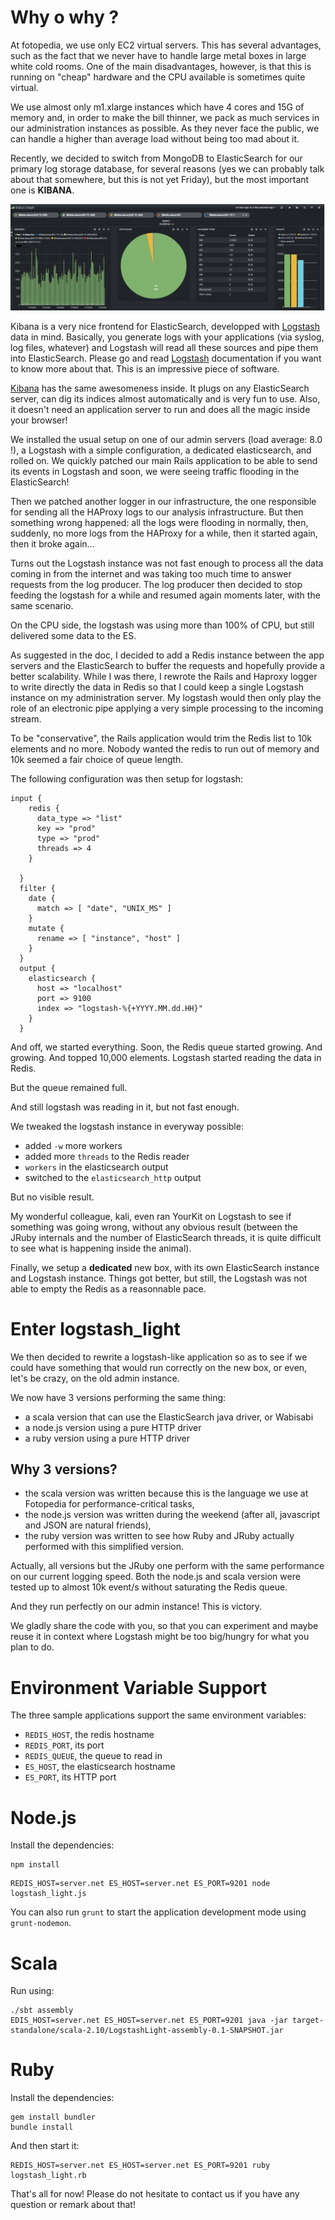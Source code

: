 Why o why ?
==

At fotopedia, we use only EC2 virtual servers. This has several advantages, such as the fact that we never have to handle large metal boxes in large white cold rooms. One of the main disadvantages, however, is that this is running on "cheap" hardware and the CPU available is sometimes quite virtual.

We use almost only m1.xlarge instances which have 4 cores and 15G of memory and, in order to make the bill thinner, we pack as much services in our administration instances as possible. As they never face the public, we can handle a higher than average load without being too mad about it.

Recently, we decided to switch from MongoDB to ElasticSearch for our primary log storage database, for several reasons (yes we can probably talk about that somewhere, but this is not yet Friday), but the most important one is **KIBANA**.

![This is kibana !](kibana.jpg)

Kibana is a very nice frontend for ElasticSearch, developped with [Logstash](http://logstash.net/docs/1.2.2/) data in mind. Basically, you generate logs with your applications (via syslog, log files, whatever) and Logstash will read all these sources and pipe them into ElasticSearch. Please go and read [Logstash](http://logstash.net/docs/1.2.2/) documentation if you want to know more about that. This is an impressive piece of software.

[Kibana](http://www.elasticsearch.org/overview/kibana/) has the same awesomeness inside. It plugs on any ElasticSearch server, can dig its indices almost automatically and is very fun to use. Also, it doesn't need an application server to run and does all the magic inside your browser!

We installed the usual setup on one of our admin servers (load average: 8.0 !), a Logstash with a simple configuration, a dedicated elasticsearch, and rolled on. We quickly patched our main Rails application to be able to send its events in Logstash and soon, we were seeing traffic flooding in the ElasticSearch!

Then we patched another logger in our infrastructure, the one responsible for sending all the HAProxy logs to our analysis infrastructure. But then something wrong happened: all the logs were flooding in normally, then, suddenly, no more logs from the HAProxy for a while, then it started again, then it broke again...

Turns out the Logstash instance was not fast enough to process all the data coming in from the internet and was taking too much time to answer requests from the log producer. The log producer then decided to stop feeding the logstash for a while and resumed again moments later, with the same scenario.

On the CPU side, the logstash was using more than 100% of CPU, but still delivered some data to the ES.

As suggested in the doc, I decided to add a Redis instance between the app servers and the ElasticSearch to buffer the requests and hopefully provide a better scalability. While I was there, I rewrote the Rails and Haproxy logger to write directly the data in Redis so that I could keep a single Logstash instance on my administration server. My logstash would then only play the role of an electronic pipe applying a very simple processing to the incoming stream.

To be "conservative", the Rails application would trim the Redis list to 10k elements and no more. Nobody wanted the redis to run out of memory and 10k seemed a fair choice of queue length.

The following configuration was then setup for logstash:


```
input {
    redis {
      data_type => "list"
      key => "prod"
      type => "prod"
      threads => 4
    }

  }
  filter {
    date {
      match => [ "date", "UNIX_MS" ]
    }
    mutate {
      rename => [ "instance", "host" ]
    }
  }
  output {
    elasticsearch {
      host => "localhost"
      port => 9100
      index => "logstash-%{+YYYY.MM.dd.HH}"
    }
  }
```

And off, we started everything. Soon, the Redis queue started growing. And growing. And topped 10,000 elements. Logstash started reading the data in Redis.

But the queue remained full.

And still logstash was reading in it, but not fast enough.

We tweaked the logstash instance in everyway possible:
- added `-w` more workers
- added more `threads` to the Redis reader
- `workers` in the elasticsearch output
- switched to the `elasticsearch_http` output

But no visible result.

My wonderful colleague, kali, even ran YourKit on Logstash to see if something was going wrong, without any obvious result (between the JRuby internals and the number of ElasticSearch threads, it is quite difficult to see what is happening inside the animal).

Finally, we setup a **dedicated** new box, with its own ElasticSearch instance and Logstash instance. Things got better, but still, the Logstash was not able to empty the Redis as a reasonnable pace.

Enter logstash_light
==

We then decided to rewrite a logstash-like application so as to see if we could have something that would run correctly on the new box, or even, let's be crazy, on the old admin instance.

We now have 3 versions performing the same thing:

- a scala version that can use the ElasticSearch java driver, or Wabisabi
- a node.js version using a pure HTTP driver
- a ruby version using a pure HTTP driver

Why 3 versions?
---

- the scala version was written because this is the language we use at Fotopedia for performance-critical tasks,
- the node.js version was written during the weekend (after all, javascript and JSON are natural friends),
- the ruby version was written to see how Ruby and JRuby actually performed with this simplified version.

Actually, all versions but the JRuby one perform with the same performance on our current logging speed. Both the node.js and scala version were tested up to almost 10k event/s without saturating the Redis queue.

And they run perfectly on our admin instance! This is victory.

We gladly share the code with you, so that you can experiment and maybe reuse it in context where Logstash might be too big/hungry for what you plan to do.

Environment Variable Support
==

The three sample applications support the same environment variables:

- `REDIS_HOST`, the redis hostname
- `REDIS_PORT`, its port
- `REDIS_QUEUE`, the queue to read in
- `ES_HOST`, the elasticsearch hostname
- `ES_PORT`, its HTTP port


Node.js
==

Install the dependencies:
```
npm install
```

```
REDIS_HOST=server.net ES_HOST=server.net ES_PORT=9201 node logstash_light.js
```

You can also run `grunt` to start the application development mode using `grunt-nodemon`.

Scala
==

Run using:
```
./sbt assembly
EDIS_HOST=server.net ES_HOST=server.net ES_PORT=9201 java -jar target-standalone/scala-2.10/LogstashLight-assembly-0.1-SNAPSHOT.jar
```

Ruby
===

Install the dependencies:
```
gem install bundler
bundle install
```

And then start it:

```
REDIS_HOST=server.net ES_HOST=server.net ES_PORT=9201 ruby logstash_light.rb
```


That's all for now! Please do not hesitate to contact us if you have any question or remark about that!

